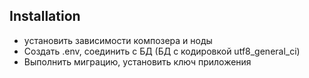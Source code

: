 ## Installation
- установить зависимости композера и ноды
- Создать .env, соединить с БД (БД с кодировкой utf8_general_ci)
- Выполнить миграцию, установить ключ приложения
